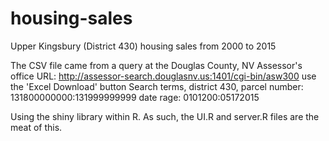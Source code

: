 # housing-sales

Upper Kingsbury (District 430) housing sales from 2000 to 2015

The CSV file came from a query at the Douglas County, NV Assessor's office
URL: http://assessor-search.douglasnv.us:1401/cgi-bin/asw300 use the 'Excel Download' button
Search terms, 
      district 430, 
      parcel number: 131800000000:131999999999
      date rage: 0101200:05172015
      
Using the shiny library within R. As such, the UI.R and server.R files are the meat of this.
